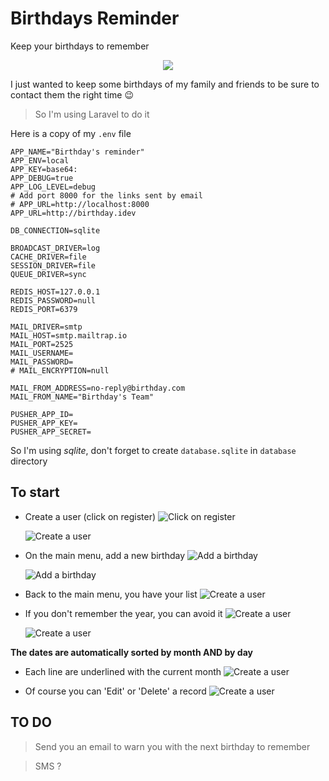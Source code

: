 # Birthdays Reminder

Keep your birthdays to remember
<p align="center">
<img src="http://img.sotfall.com/laravel/birthday/img%2301.png">
</p>

I just wanted to keep some birthdays of my family and friends to be sure to contact them the right time :wink:

> So I'm using Laravel to do it

Here is a copy of my `.env` file
```
APP_NAME="Birthday's reminder"
APP_ENV=local
APP_KEY=base64:
APP_DEBUG=true
APP_LOG_LEVEL=debug
# Add port 8000 for the links sent by email
# APP_URL=http://localhost:8000
APP_URL=http://birthday.idev

DB_CONNECTION=sqlite

BROADCAST_DRIVER=log
CACHE_DRIVER=file
SESSION_DRIVER=file
QUEUE_DRIVER=sync

REDIS_HOST=127.0.0.1
REDIS_PASSWORD=null
REDIS_PORT=6379

MAIL_DRIVER=smtp
MAIL_HOST=smtp.mailtrap.io
MAIL_PORT=2525
MAIL_USERNAME=
MAIL_PASSWORD=
# MAIL_ENCRYPTION=null

MAIL_FROM_ADDRESS=no-reply@birthday.com
MAIL_FROM_NAME="Birthday's Team"

PUSHER_APP_ID=
PUSHER_APP_KEY=
PUSHER_APP_SECRET=
```

So I'm using _sqlite_, don't forget to create `database.sqlite` in `database` directory

## To start

* Create a user (click on register)
![Click on register](http://img.sotfall.com/laravel/birthday/img%2302.png)

    ![Create a user](http://img.sotfall.com/laravel/birthday/img%2303.png)

* On the main menu, add a new birthday
![Add a birthday](http://img.sotfall.com/laravel/birthday/img%2304.png)

    ![Add a birthday](http://img.sotfall.com/laravel/birthday/img%2305.png)

* Back to the main menu, you have your list
![Create a user](http://img.sotfall.com/laravel/birthday/img%2306.png)

* If you don't remember the year, you can avoid it
![Create a user](http://img.sotfall.com/laravel/birthday/img%2307.png)

    ![Create a user](http://img.sotfall.com/laravel/birthday/img%2308.png)

**The dates are automatically sorted by month AND by day**

* Each line are underlined with the current month
![Create a user](http://img.sotfall.com/laravel/birthday/img%2309.png)

* Of course you can 'Edit' or 'Delete' a record
![Create a user](http://img.sotfall.com/laravel/birthday/img%2310.png)

## TO DO
> Send you an email to warn you with the next birthday to remember

> SMS ?
